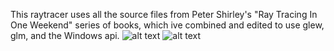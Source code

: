 This raytracer uses all the source files from Peter Shirley's "Ray Tracing In One Weekend" series of books, which ive combined and edited to use glew, glm, and the Windows api.
![alt text](https://raw.githubusercontent.com/jstrom2002/Toy-Raytracer/master/InOneWeekend1.png)
![alt text](https://raw.githubusercontent.com/jstrom2002/Toy-Raytracer/master/TheNextWeekend1.png)
